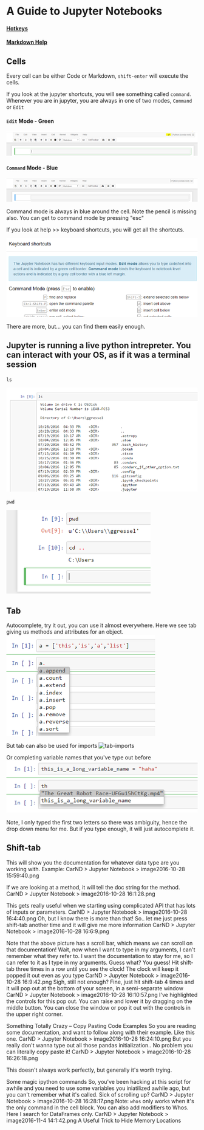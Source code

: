 # A Guide to Jupyter Notebooks
#### [Hotkeys](https://www.cheatography.com/weidadeyue/cheat-sheets/jupyter-notebook/)
#### [Markdown Help](https://athena.brynmawr.edu/jupyter/hub/dblank/public/Jupyter%20Notebook%20Users%20Manual.ipynb)

## Cells
Every cell can be either Code or Markdown, `shift-enter` will execute the cells.

If you look at the jupyter shortcuts, you will see something called `command`. Whenever you are in jupyter, you are always in one of two modes, `Command` or `Edit`

#### `Edit` Mode - Green
![Green Mode](imgs/green-command.png)

#### `Command` Mode - Blue
![Blue mode](imgs/blue-command.png)

Command mode is always in blue around the cell.  Note the pencil is missing also.  You can get to command mode by pressing "esc"

If you look at help >> keyboard shortcuts, you will get all the shortcuts.

![shortcuts](imgs/keyboard_shortcuts.png)

There are more, but... you can find them easily enough.

## Jupyter is running a live python intrepreter. You can interact with your OS, as if it was a terminal session
`ls` 

![ls](imgs/ls.png)

`pwd`

![pwd](imgs/pwd.png)

## Tab
Autocomplete, try it out, you can use it almost everywhere.
Here we see tab giving us methods and attributes for an object.
![tab-attr](imgs/tab.png)

But tab can also be used for imports
![tab-imports](imgs/tab_imports)

Or completing variable names that you've type out before
![tab-variable-names](imgs/tab_variables.png)

Note, I only typed the first two letters so there was ambiguity, hence the drop down menu for me.  But if you type enough, it will just autocomplete it.

## Shift-tab
This will show you the documentation for whatever data type are you working with.  Example:
CarND > Jupyter Notebook > image2016-10-28 15:59:40.png

If we are looking at a method, it will tell the doc string for the method.
CarND > Jupyter Notebook > image2016-10-28 16:1:28.png

This gets really useful when we starting using complicated API that has lots of inputs or parameters.
CarND > Jupyter Notebook > image2016-10-28 16:4:40.png
Oh, but I know there is more than that!  So.. let me just press shift-tab another time and it will give me more information
CarND > Jupyter Notebook > image2016-10-28 16:6:9.png

Note that the above picture has a scroll bar, which means we can scroll on that documentation!
Wait, now when I want to type in my arguments, I can't remember what they refer to.  I want the documentation to stay for me, so I can refer to it as I type in my arguments. Guess what? You guess!
Hit shift-tab three times in a row until you see the clock!  The clock will keep it popped it out even as you type
CarND > Jupyter Notebook > image2016-10-28 16:9:42.png
Sigh, still not enough?  Fine, just hit shift-tab 4 times and it will pop out at the bottom of your screen, in a semi-separate window
CarND > Jupyter Notebook > image2016-10-28 16:10:57.png
I've highlighted the controls for this pop out.  You can raise and lower it by dragging on the middle button.  You can close the window or pop it out with the controls in the upper right corner.

Something Totally Crazy – Copy Pasting Code Examples
So you are reading some documentation, and want to follow along with their example. Like this one.
CarND > Jupyter Notebook > image2016-10-28 16:24:10.png
But you really don't wanna type out all those pandas initialization.. No problem you can literally copy paste it!
CarND > Jupyter Notebook > image2016-10-28 16:26:18.png

This doesn't always work perfectly, but generally it's worth trying.

Some magic ipython commands
So, you've been hacking at this script for awhile and you need to use some variables you iniatilized awhile ago, but you can't remember what it's called.  Sick of scrolling up?
CarND > Jupyter Notebook > image2016-10-28 16:28:17.png
Note:  `whos` only works when it's the only command in the cell block.
You can also add modifiers to Whos.  Here I search for DataFrames only.
CarND > Jupyter Notebook > image2016-11-4 14:1:42.png
A Useful Trick to Hide Memory Locations
